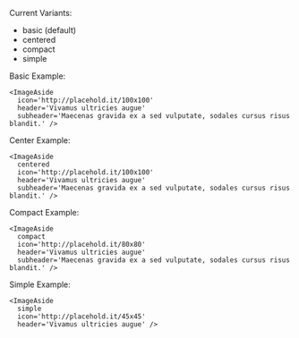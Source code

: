 Current Variants:
* basic (default)
* centered
* compact
* simple

Basic Example:

    <ImageAside
      icon='http://placehold.it/100x100'
      header='Vivamus ultricies augue'
      subheader='Maecenas gravida ex a sed vulputate, sodales cursus risus blandit.' />

Center Example:

    <ImageAside
      centered
      icon='http://placehold.it/100x100'
      header='Vivamus ultricies augue'
      subheader='Maecenas gravida ex a sed vulputate, sodales cursus risus blandit.' />

Compact Example:

    <ImageAside
      compact
      icon='http://placehold.it/80x80'
      header='Vivamus ultricies augue'
      subheader='Maecenas gravida ex a sed vulputate, sodales cursus risus blandit.' />


Simple Example:

    <ImageAside
      simple
      icon='http://placehold.it/45x45'
      header='Vivamus ultricies augue' />
